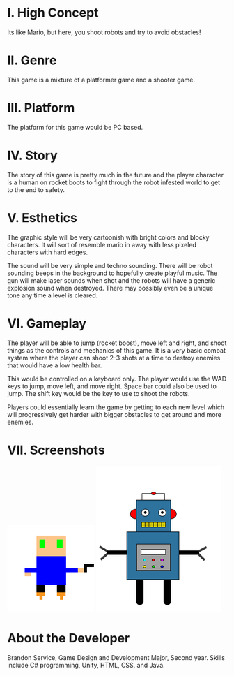 # I. High Concept
Its like Mario, but here, you shoot robots and try to avoid obstacles!

# II. Genre
This game is a mixture of a platformer game and a shooter game.

# III. Platform
The platform for this game would be PC based.

# IV. Story
The story of this game is pretty much in the future and the player character is a human on rocket boots to fight through the robot infested world to get to the end to safety.

# V. Esthetics
The graphic style will be very cartoonish with bright colors and blocky characters. It will sort of resemble mario in away with less pixeled characters with hard edges.

The sound will be very simple and techno sounding. There will be robot sounding beeps in the background to hopefully create playful music. The gun will make laser sounds when shot and the robots will have a generic explosion sound when destroyed. There may possibly even be a unique tone any time a level is cleared.

# VI. Gameplay
The player will be able to jump (rocket boost), move left and right, and shoot things as the controls and mechanics of this game. It is a very basic combat system where the player can shoot 2-3 shots at a time to destroy enemies that would have a low health bar.

This would be controlled on a keyboard only. The player would use the WAD keys to jump, move left, and move right. Space bar could also be used to jump. The shift key would be the key to use to shoot the robots.

Players could essentially learn the game by getting to each new level which will progressively get harder with bigger obstacles to get around and more enemies.

# VII. Screenshots

![alt text](https://github.com/bservice/235/blob/master/RobotBlasterPlayerRight.png "Main Character")
![alt text](https://github.com/bservice/235/blob/master/Robot.png "Enemy")


# About the Developer
Brandon Service, Game Design and Development Major, Second year. Skills include C# programming, Unity, HTML, CSS, and Java.

